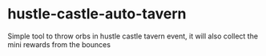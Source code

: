 # hustle-castle-auto-tavern
Simple tool to throw orbs in hustle castle tavern event, it will also collect the mini rewards from the bounces
